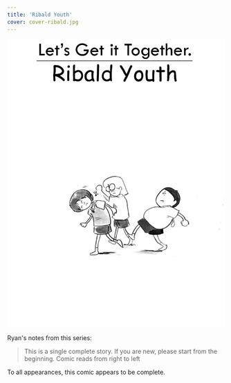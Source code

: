 ```yaml
---
title: 'Ribald Youth'
cover: cover-ribald.jpg
---
```


![](logo.jpg "Ryan's title for Ribald Youth")
![](start.jpg "Ryan's cover for Ribald Youth, featuring three characters.")

Ryan's notes from this series:

> This is a single complete story. If you are new, please start from the beginning.
> Comic reads from right to left

To all appearances, this comic appears to be complete.
